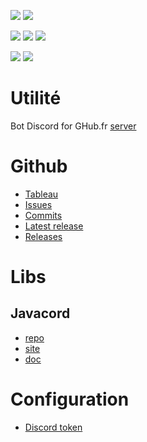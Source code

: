 <a href=""><img src="https://img.shields.io/github/commit-activity/m/GHub-fr/bot?color=red&style=for-the-badge"></a>
<a href=""><img src="https://img.shields.io/github/last-commit/GHub-fr/bot?color=red&style=for-the-badge"></a>

<a href=""><img src="https://img.shields.io/github/stars/GHub-fr?color=red&style=for-the-badge"></a>
<a href=""><img src="https://img.shields.io/github/stars/GHub-fr/bot?color=red&label=repo%20stars&style=for-the-badge"></a>
<a href=""><img src="https://img.shields.io/github/contributors/GHub-fr/bot?style=for-the-badge"></a>

<a href=""><img src="https://img.shields.io/github/languages/code-size/GHub-fr/bot?color=red"></a>
<a href=""><img src="https://img.shields.io/github/repo-size/GHub-fr/bot?color=red"></a>

# Utilité
Bot Discord for GHub.fr [server](https://doc.ghub.fr/github/server)

# Github
- [Tableau](https://github.com/orgs/GHub-fr/projects/2/)
- [Issues](https://github.com/GHub-fr/bot/issues)
- [Commits](https://github.com/GHub-fr/bot/commits/main)
- [Latest release](https://github.com/GHub-fr/bot/releases/latest)
- [Releases](https://github.com/GHub-fr/bot/releases)

# Libs
## Javacord
- [repo](https://github.com/Javacord/Javacord)
- [site](https://javacord.org/)
- [doc](https://javadoc.io/doc/org.javacord/javacord-api)

# Configuration
- [Discord token](https://github.com/GHub-fr/server/blob/main/DiscordBot/data/tokens.yml)
